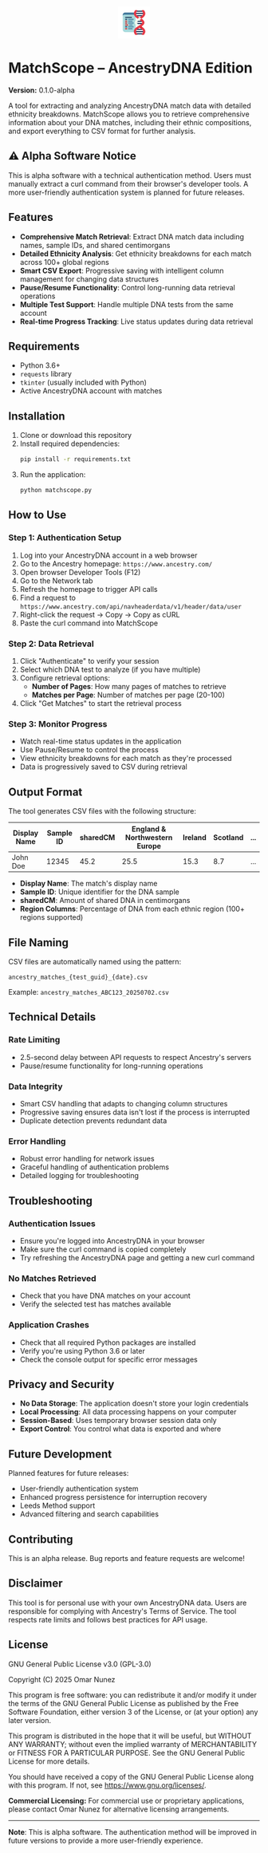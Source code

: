 <div align="center">
  <img src="icon.png" alt="MatchScope Logo" width="64" height="64">
</div>

# MatchScope – AncestryDNA Edition

**Version:** 0.1.0-alpha

A tool for extracting and analyzing AncestryDNA match data with detailed ethnicity breakdowns. MatchScope allows you to retrieve comprehensive information about your DNA matches, including their ethnic compositions, and export everything to CSV format for further analysis.

## ⚠️ Alpha Software Notice

This is alpha software with a technical authentication method. Users must manually extract a curl command from their browser's developer tools. A more user-friendly authentication system is planned for future releases.

## Features

- **Comprehensive Match Retrieval**: Extract DNA match data including names, sample IDs, and shared centimorgans
- **Detailed Ethnicity Analysis**: Get ethnicity breakdowns for each match across 100+ global regions
- **Smart CSV Export**: Progressive saving with intelligent column management for changing data structures
- **Pause/Resume Functionality**: Control long-running data retrieval operations
- **Multiple Test Support**: Handle multiple DNA tests from the same account
- **Real-time Progress Tracking**: Live status updates during data retrieval

## Requirements

- Python 3.6+
- `requests` library
- `tkinter` (usually included with Python)
- Active AncestryDNA account with matches

## Installation

1. Clone or download this repository
2. Install required dependencies:
   ```bash
   pip install -r requirements.txt
   ```
3. Run the application:
   ```bash
   python matchscope.py
   ```

## How to Use

### Step 1: Authentication Setup

1. Log into your AncestryDNA account in a web browser
2. Go to the Ancestry homepage: `https://www.ancestry.com/`
3. Open browser Developer Tools (F12)
4. Go to the Network tab
5. Refresh the homepage to trigger API calls
6. Find a request to `https://www.ancestry.com/api/navheaderdata/v1/header/data/user`
7. Right-click the request → Copy → Copy as cURL
8. Paste the curl command into MatchScope

### Step 2: Data Retrieval

1. Click "Authenticate" to verify your session
2. Select which DNA test to analyze (if you have multiple)
3. Configure retrieval options:
   - **Number of Pages**: How many pages of matches to retrieve
   - **Matches per Page**: Number of matches per page (20-100)
4. Click "Get Matches" to start the retrieval process

### Step 3: Monitor Progress

- Watch real-time status updates in the application
- Use Pause/Resume to control the process
- View ethnicity breakdowns for each match as they're processed
- Data is progressively saved to CSV during retrieval

## Output Format

The tool generates CSV files with the following structure:

| Display Name | Sample ID | sharedCM | England & Northwestern Europe | Ireland | Scotland | ... |
| ------------ | --------- | -------- | ----------------------------- | ------- | -------- | --- |
| John Doe     | 12345     | 45.2     | 25.5                          | 15.3    | 8.7      | ... |

- **Display Name**: The match's display name
- **Sample ID**: Unique identifier for the DNA sample
- **sharedCM**: Amount of shared DNA in centimorgans
- **Region Columns**: Percentage of DNA from each ethnic region (100+ regions supported)

## File Naming

CSV files are automatically named using the pattern:

```
ancestry_matches_{test_guid}_{date}.csv
```

Example: `ancestry_matches_ABC123_20250702.csv`

## Technical Details

### Rate Limiting

- 2.5-second delay between API requests to respect Ancestry's servers
- Pause/resume functionality for long-running operations

### Data Integrity

- Smart CSV handling that adapts to changing column structures
- Progressive saving ensures data isn't lost if the process is interrupted
- Duplicate detection prevents redundant data

### Error Handling

- Robust error handling for network issues
- Graceful handling of authentication problems
- Detailed logging for troubleshooting

## Troubleshooting

### Authentication Issues

- Ensure you're logged into AncestryDNA in your browser
- Make sure the curl command is copied completely
- Try refreshing the AncestryDNA page and getting a new curl command

### No Matches Retrieved

- Check that you have DNA matches on your account
- Verify the selected test has matches available

### Application Crashes

- Check that all required Python packages are installed
- Verify you're using Python 3.6 or later
- Check the console output for specific error messages

## Privacy and Security

- **No Data Storage**: The application doesn't store your login credentials
- **Local Processing**: All data processing happens on your computer
- **Session-Based**: Uses temporary browser session data only
- **Export Control**: You control what data is exported and where

## Future Development

Planned features for future releases:

- User-friendly authentication system
- Enhanced progress persistence for interruption recovery
- Leeds Method support
- Advanced filtering and search capabilities

## Contributing

This is an alpha release. Bug reports and feature requests are welcome!

## Disclaimer

This tool is for personal use with your own AncestryDNA data. Users are responsible for complying with Ancestry's Terms of Service. The tool respects rate limits and follows best practices for API usage.

## License

GNU General Public License v3.0 (GPL-3.0)

Copyright (C) 2025 Omar Nunez

This program is free software: you can redistribute it and/or modify
it under the terms of the GNU General Public License as published by
the Free Software Foundation, either version 3 of the License, or
(at your option) any later version.

This program is distributed in the hope that it will be useful,
but WITHOUT ANY WARRANTY; without even the implied warranty of
MERCHANTABILITY or FITNESS FOR A PARTICULAR PURPOSE. See the
GNU General Public License for more details.

You should have received a copy of the GNU General Public License
along with this program. If not, see <https://www.gnu.org/licenses/>.

**Commercial Licensing:** For commercial use or proprietary applications,
please contact Omar Nunez for alternative licensing arrangements.

---

**Note**: This is alpha software. The authentication method will be improved in future versions to provide a more user-friendly experience.
